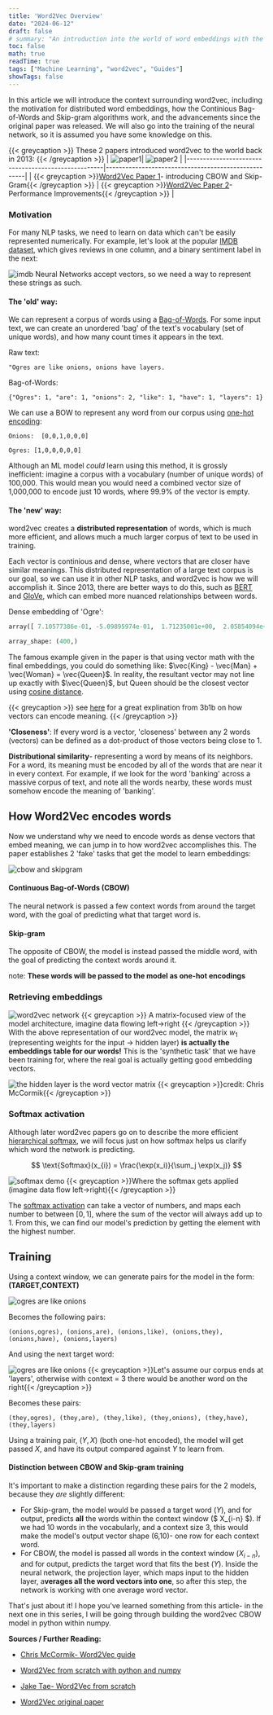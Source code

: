 ```yaml
---
title: 'Word2Vec Overview'
date: "2024-06-12"
draft: false
# summary: "An introduction into the world of word embeddings with the foundational paper 'word2vec'."
toc: false
math: true
readTime: true
tags: ["Machine Learning", "word2vec", "Guides"]
showTags: false
---
```


In this article we will introduce the context surrounding word2vec, including the motivation for distributed word embeddings, how the Continious Bag-of-Words and Skip-gram algorithms work, and the advancements since the original paper was released. We will also go into the training of the neural network, so it is assumed you have some knowledge on this.

{{< greycaption >}}
These 2 papers introduced word2vec to the world back in 2013: {{< /greycaption >}}
| ![paper1](/images/word2vec_paper_1.webp#smaller)| ![paper2](/images/word2vec_paper_2.webp#smaller) |
|----------------------------------------------------|-----------------------------------------------------|
| {{< greycaption >}}[Word2Vec Paper 1](https://arxiv.org/pdf/1301.3781)- introducing CBOW and Skip-Gram{{< /greycaption >}}  | {{< greycaption >}}[Word2Vec Paper 2](https://arxiv.org/pdf/1310.4546)- Performance Improvements{{< /greycaption >}}           |



### Motivation

For many NLP tasks, we need to learn on data which can't be easily represented numerically. For example, let's look at the popular [IMDB dataset](https://huggingface.co/datasets/stanfordnlp/imdb/viewer/plain_text/train), which gives reviews in one column, and a binary sentiment label in the next:
<!-- <img src="/images/imdb.png" alt="IMDB dataset"/> -->
![imdb](/images/imdb.webp)
Neural Networks accept vectors, so we need a way to represent these strings as such.

#### The 'old' way:

We can represent a corpus of words using a [Bag-of-Words](https://en.wikipedia.org/wiki/Bag-of-words_model). For some input text, we can create an unordered 'bag' of the text's vocabulary (set of unique words), and how many count times it appears in the text.

Raw text:
```
"Ogres are like onions, onions have layers.
```
Bag-of-Words:
```
{"Ogres": 1, "are": 1, "onions": 2, "like": 1, "have": 1, "layers": 1}
```

We can use a BOW to represent any word from our corpus using [one-hot encoding](https://www.geeksforgeeks.org/ml-one-hot-encoding/):

```
Onions:  [0,0,1,0,0,0]
```

```
Ogres: [1,0,0,0,0,0]
```

Although an ML model *could* learn using this method, it is grossly inefficient: imagine a corpus with a vocabulary (number of unique words) of 100,000. This would mean you would need a combined vector size of 1,000,000 to encode just 10 words, where 99.9% of the vector is empty.

#### The 'new' way:

word2vec creates a **distributed representation** of words, which is much more efficient, and allows much a much larger corpus of text to be used in training. 

Each vector is continious and dense, where vectors that are closer have similar meanings. This distributed representation of a large text corpus is our goal, so we can use it in other NLP tasks, and word2vec is how we will accomplish it. Since 2013, there are better ways to do this, such as [BERT](https://arxiv.org/abs/1810.04805) and [GloVe](https://nlp.stanford.edu/projects/glove/), which can embed more nuanced relationships between words.

Dense embedding of 'Ogre':
```python
array([ 7.10577386e-01, -5.09895974e-01,  1.71235001e+00,  2.05854094e+00, -4.47590043e-01, -1.00782587e+00, -1.14494191e+00, -7.94087996e-01, -2.22047371e-01,...])

array_shape: (400,)
```

The famous example given in the paper is that using vector math with the final embeddings, you could do something like: $\vec{King} - \vec{Man} + \vec{Woman} = \vec{Queen}$. In reality, the resultant vector may not line up exactly with $\vec{Queen}$, but Queen should be the closest vector using [cosine distance](https://medium.com/@milana.shxanukova15/cosine-distance-and-cosine-similarity-a5da0e4d9ded).

{{< greycaption >}}
see [here](https://www.youtube.com/watch?v=FJtFZwbvkI4) for a great explination from 3b1b on how vectors can encode meaning.
{{< /greycaption >}}

**'Closeness'**: If every word is a vector, 'closeness' between any 2 words (vectors) can be defined as a dot-product of those vectors being close to 1.

**Distributional similarity**- representing a word by means of its neighbors. For a word, its meaning must be encoded by all of the words that are near it in every context. For example, if we look for the word 'banking' across a massive corpus of text, and note all the words nearby, these words must somehow encode the meaning of 'banking'.

## How Word2Vec encodes words
Now we understand why we need to encode words as dense vectors that embed meaning, we can jump in to how word2vec accomplishes this. The paper establishes 2 'fake' tasks that get the model to learn embeddings:

<!-- <img src="/images/cbow_skipgram.png" alt="word2vec paper 1" width="80%"> -->
![cbow and skipgram](/images/cbow_skipgram.webp#small)

#### Continuous Bag-of-Words (CBOW)
The neural network is passed a few context words from around the target word, with the goal of predicting what that target word is.

#### Skip-gram
The opposite of CBOW, the model is instead passed the middle word, with the goal of predicting the context words around it.

note: **These words will be passed to the model as one-hot encodings**

### Retrieving embeddings
![word2vec network](/images/word2vecnetwork.webp#medium)
{{< greycaption >}} A matrix-focused view of the model architecture, imagine data flowing left->right {{< /greycaption >}}
With the above representation of our word2vec model, the matrix $w_{1}$ (representing weights for the input -> hidden layer) **is actually the embeddings table for our words!** This is the 'synthetic task' that we have been training for, where the real goal is actually getting good embedding vectors.

![the hidden layer is the word vector matrix](/images/hiddenlayeriswordvector.webp#smaller)
{{< greycaption >}}credit: Chris McCormik{{< /greycaption >}}

### Softmax activation
Although later word2vec papers go on to describe the more efficient [hierarchical softmax](https://paperswithcode.com/method/hierarchical-softmax), we will focus just on how softmax helps us clarify which word the network is predicting.

$$  \text{Softmax}(x_{i}) = \frac{\exp(x_i)}{\sum_j \exp(x_j)}  $$


![softmax demo](/images/softmax.webp#smaller)
{{< greycaption >}}Where the softmax gets applied (imagine data flow left->right){{< /greycaption >}}

The [softmax activation](https://en.wikipedia.org/wiki/Softmax_function) can take a vector of numbers, and maps each number to between $[0,1]$, where the sum of the vector will always add up to 1. From this, we can find our model's prediction by getting the element with the highest number.

## Training
Using a context window, we can generate pairs for the model in the form: **(TARGET,CONTEXT)**
<!-- <div style="text-align: center;">
    <img src="/images/ogresonions1.png" alt="ogres are like onions" width="80%">
    <p style="font-size: small; color: gray;">Where the softmax gets applied (imagine data flow left->right)</p>
</div> -->
![ogres are like onions](/images/ogresonions1.webp#small)

Becomes the following pairs:
```
(onions,ogres), (onions,are), (onions,like), (onions,they), (onions,have), (onions,layers)
```
And using the next target word:
<!-- <div style="text-align: center;">
    <img src="/images/onionsogres2.png" alt="ogres are like onions" width="80%">
    <p style="font-size: small; color: gray;">Let's assume our corpus ends at 'layers', otherwise with context = 3 there would be another word on the right</p> -->
<!-- </div> -->
![ogres are like onions](/images/ogresonions2.webp#small)
{{< greycaption >}}Let's assume our corpus ends at 'layers', otherwise with context = 3 there would be another word on the right{{< /greycaption >}}

Becomes these pairs:
```
(they,ogres), (they,are), (they,like), (they,onions), (they,have), (they,layers)
```

Using a training pair, $(Y,X)$ (both one-hot encoded), the model will get passed $X$, and have its output compared against $Y$ to learn from.

#### Distinction between CBOW and Skip-gram training
It's important to make a distinction regarding these pairs for the 2 models, because they *are* slightly different:
* For Skip-gram, the model would be passed a target word ($Y$), and for output, predicts **all** the words within the context window ($ X_{i-n} $). If we had 10 words in the vocabularly, and a context size 3, this would make the model's output vector shape (6,10)- one row for each context word.
* For CBOW, the model is passed all words in the context window ($X_{i-n}$), and for output, predicts the target word that fits the best ($Y$). Inside the neural network, the projection layer, which maps input to the hidden layer, a**verages all the word vectors into one**, so after this step, the network is working with one average word vector.

That's just about it! I hope you've learned something from this article- in the next one in this series, I will be going through building the word2vec CBOW model in python within numpy.

**Sources / Further Reading:**
* [Chris McCormik- Word2Vec guide](https://mccormickml.com/2016/04/19/word2vec-tutorial-the-skip-gram-model/)

* [Word2Vec from scratch with python and numpy](https://nathanrooy.github.io/posts/2018-03-22/word2vec-from-scratch-with-python-and-numpy/)

* [Jake Tae- Word2Vec from scratch](https://jaketae.github.io/study/word2vec/)

* [Word2Vec original paper](https://arxiv.org/abs/1301.3781)